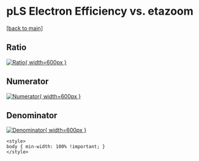 # pLS Electron Efficiency vs. etazoom

[[back to main](./)]



## Ratio

[![Ratio](../mtv/var/pLS_11_eff_etazoom.png){ width=600px }](../mtv/var/pLS_11_eff_etazoom.pdf)

## Numerator

[![Numerator](../mtv/num/pLS_11_eff_etazoom_num.png){ width=600px }](../mtv/num/pLS_11_eff_etazoom_num.pdf)

## Denominator

[![Denominator](../mtv/den/pLS_11_eff_etazoom_den.png){ width=600px }](../mtv/den/pLS_11_eff_etazoom_den.pdf)


``` {=html}
<style>
body { min-width: 100% !important; }
</style>
```
